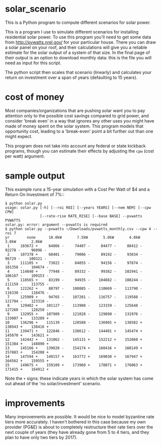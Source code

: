 # solar_scenario

This is a Python program to compute different scenarios for solar power.

This is a program I use to simulate different scenarios for installing
residential solar power.  To use this program you'll need to get some
data from http://pvwatts.nrel.gov/ for your particular house.  There
you can draw a solar panel on your roof, and their calculations will
give you a reliable estimate for the solar output of a system of that
size.  In the final page of their output is an option to download
monthly data: this is the file you will need as input for this script.

The python script then scales that scenario (linearly) and calculates
your return on investment over a span of years (defaulting to 15
years).

# cost of money

Most companies/organizations that are pushing solar want you to pay
attention only to the possible cost savings compared to grid power,
and consider 'break even' in a way that ignores any other uses you
might have made of money spent on the solar system.  This program
models that opportunity cost, leading to a 'break-even' point a bit
further out than one might expect.

This program does not take into account any federal or state kickback
programs, though you can estimate their effects by adjusting the
```cpw``` (cost per watt) argument.

# sample output

This example runs a 15-year simulation with a Cost Per Watt of $4 and a
Return On Investment of 7%::

```
$ python solar.py
usage: solar.py [-h] [--roi ROI] [--years YEARS] [--nem NEM] [--cpw CPW]
                [--rate-rise RATE_RISE] [--base BASE] --pvwatts PVWATTS
solar.py: error: argument --pvwatts is required
$ python solar.py --pvwatts ~/Downloads/pvwatts_monthly.csv --cpw 4 --roi 7
yr        none      10.0kW       7.5kW       5.0kW       4.0kW       3.0kW       2.0kW
 1     103672 +     64066 -     74407 -     84477 -     88412 -     92278 -     96096 -
 2     107378 +     68401 -     79086 -     89192 -     93034 -     96729 -    100321 -
 3     111105 +     73022 -     84055 -     94156 -     97874 -    101358 -    104674 -
 4     114840 +     77948 -     89332 -     99382 -    102941 -    106167 -    109153 -
 5     118565 +     83199 -     94935 -    104882 -    108244 -    111159 -    113755 -
 6     122262 +     88797 -    100885 -    110669 -    113790 -    116338 -    118476 -
 7     125909 +     94765 -    107201 -    116757 -    119588 -    121704 -    123310 -
 8     129482 +    101127 -    113908 -    123159 -    125648 -    127260 -    128250 -
 9     132955 +    107909 -    121028 -    129890 -    131976 -    133007 +    133289 +
10     136296 +    115139 -    128588 -    136965 +    138582 +    138943 +    138416 +
11     139471 +    122846 -    136612 -    144401 +    145474 +    145070 +    143621 +
12     142442 +    131062 -    145131 +    152212 +    152660 +    151384 +    148890 +
13     145166 +    139820 -    154174 +    160416 +    160149 +    157883 +    154208 +
14     147594 +    149157 +    163772 +    169030 +    167947 +    164562 +    159555 +
15     149675 +    159109 +    173960 +    178071 +    176063 +    171415 +    164912 +
```

Note the ```+``` signs: these indicate years in which the solar system has come out ahead of the 'no solar/investment' scenario.


# improvements

Many improvements are possible.  It would be nice to model byzantine
rate tiers more accurately.  I haven't bothered in this case because my own
provider (PG&E) is about to completely restructure their rate tiers over the
next couple of years (they have already gone from 5 to 4 tiers, and they plan
to have only two tiers by 2017).
